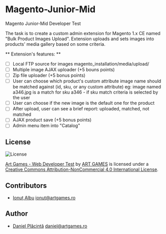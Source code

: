 # Magento-Junior-Mid
Magento Junior-Mid Developer Test

The task is to create a custom admin extension for Magento 1.x CE named "Bulk Product Images Upload".
Extension uploads and sets images into products' media gallery based on some criteria.

** Extension's features: **
 - [ ] Local FTP source for images magento_installation/media/upload/
 - [ ] Multiple image AJAX uploader (+5 bouns points)
 - [ ] Zip file uploader (+5 bonus points)
 - [ ] User can choose which product's custom attribute image name should be matched against (id, sku, or any custom attribute)
eg: image named a346.jpg is a match for sku a346 - if sku match criteria is selected by the user
 - [ ] User can choose if the new image is the default one for the product
 - [ ] After upload, user can see a brief report: uploaded, matched, not matched
 - [ ] AJAX product save (+5 bonus points)
 - [ ] Admin menu item into "Catalog" 

## License
![License](https://i.creativecommons.org/l/by-nc/4.0/80x15.png)

[Art Games - Web Developer Test](https://github.com/theartgames/webdeveloper-test) by [ART GAMES](http://www.artgames.ro) is licensed under a [Creative Commons Attribution-NonCommercial 4.0 International License](http://creativecommons.org/licenses/by-nc/4.0/).

## Contributors

 - [Ionuț Albu](https://github.com/runzway) ionut@artgames.ro

## Author

 - [Daniel Plăcintă](https://github.com/akizor) daniel@artgames.ro
